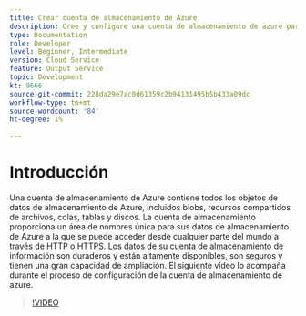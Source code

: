 ```yaml
---
title: Crear cuenta de almacenamiento de Azure
description: Cree y configure una cuenta de almacenamiento de azure para la API por lotes.
type: Documentation
role: Developer
level: Beginner, Intermediate
version: Cloud Service
feature: Output Service
topic: Development
kt: 9666
source-git-commit: 228da29e7ac0d61359c2b94131495b5b433a09dc
workflow-type: tm+mt
source-wordcount: '84'
ht-degree: 1%

---
```


# Introducción

Una cuenta de almacenamiento de Azure contiene todos los objetos de datos de almacenamiento de Azure, incluidos blobs, recursos compartidos de archivos, colas, tablas y discos. La cuenta de almacenamiento proporciona un área de nombres única para sus datos de almacenamiento de Azure a la que se puede acceder desde cualquier parte del mundo a través de HTTP o HTTPS. Los datos de su cuenta de almacenamiento de información son duraderos y están altamente disponibles, son seguros y tienen una gran capacidad de ampliación.
El siguiente vídeo lo acompaña durante el proceso de configuración de la cuenta de almacenamiento de azure.

>[!VIDEO](https://video.tv.adobe.com/v/340127/?quality=12&learn=on)
